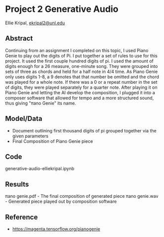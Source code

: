 # Project 2 Generative Audio

Ellie Kripal, ekripal2@unl.edu

## Abstract

Continuing from an assignment I completed on this topic, I used Piano Genie to play out the digits of Pi. I put together a set of rules to use for this project. It used the first couple hundred digits of pi. I used the amount of digits enough for a 26 measure, one-minute song. They were grouped into sets of three as chords and held for a half note in 4/4 time. As Piano Genie only uses digits 1-8, a 9 denotes that that number be omitted and the chord was played for a whole note. If there was a 0 or a repeat number in the set of digits, they were played separately for a quarter note. After playing it on Piano Genie and letting the AI develop the composition, I plugged it into a composer software that allowed for tempo and a more structured sound, thus giving "πano Genie" its name.

## Model/Data

- Document outlining first thousand digits of pi grouped together via the given parameters
- Final Composition of Piano Genie piece

## Code

generative-audio-elliekripal.ipynb

## Results

πano genie.pdf - The final composition of generated piece
πano genie.wav - Generated piece played out by composition software

## Reference

- https://magenta.tensorflow.org/pianogenie
